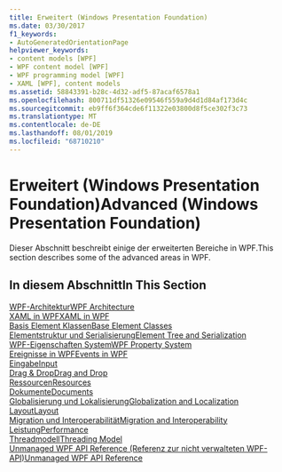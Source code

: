 ```yaml
---
title: Erweitert (Windows Presentation Foundation)
ms.date: 03/30/2017
f1_keywords:
- AutoGeneratedOrientationPage
helpviewer_keywords:
- content models [WPF]
- WPF content model [WPF]
- WPF programming model [WPF]
- XAML [WPF], content models
ms.assetid: 58843391-b28c-4d32-adf5-87acaf6578a1
ms.openlocfilehash: 800711df51326e09546f559a9d4d1d84af173d4c
ms.sourcegitcommit: eb9ff6f364cde6f11322e03800d8f5ce302f3c73
ms.translationtype: MT
ms.contentlocale: de-DE
ms.lasthandoff: 08/01/2019
ms.locfileid: "68710210"
---
```

# <a name="advanced-windows-presentation-foundation"></a><span data-ttu-id="c75e0-102">Erweitert (Windows Presentation Foundation)</span><span class="sxs-lookup"><span data-stu-id="c75e0-102">Advanced (Windows Presentation Foundation)</span></span>
<span data-ttu-id="c75e0-103">Dieser Abschnitt beschreibt einige der erweiterten Bereiche in WPF.</span><span class="sxs-lookup"><span data-stu-id="c75e0-103">This section describes some of the advanced areas in WPF.</span></span>  
  
## <a name="in-this-section"></a><span data-ttu-id="c75e0-104">In diesem Abschnitt</span><span class="sxs-lookup"><span data-stu-id="c75e0-104">In This Section</span></span>

[<span data-ttu-id="c75e0-105">WPF-Architektur</span><span class="sxs-lookup"><span data-stu-id="c75e0-105">WPF Architecture</span></span>](wpf-architecture.md)  
[<span data-ttu-id="c75e0-106">XAML in WPF</span><span class="sxs-lookup"><span data-stu-id="c75e0-106">XAML in WPF</span></span>](xaml-in-wpf.md)  
[<span data-ttu-id="c75e0-107">Basis Element Klassen</span><span class="sxs-lookup"><span data-stu-id="c75e0-107">Base Element Classes</span></span>](base-elements.md)  
[<span data-ttu-id="c75e0-108">Elementstruktur und Serialisierung</span><span class="sxs-lookup"><span data-stu-id="c75e0-108">Element Tree and Serialization</span></span>](element-tree-and-serialization.md)  
[<span data-ttu-id="c75e0-109">WPF-Eigenschaften System</span><span class="sxs-lookup"><span data-stu-id="c75e0-109">WPF Property System</span></span>](properties-wpf.md)  
[<span data-ttu-id="c75e0-110">Ereignisse in WPF</span><span class="sxs-lookup"><span data-stu-id="c75e0-110">Events in WPF</span></span>](events-wpf.md)  
[<span data-ttu-id="c75e0-111">Eingabe</span><span class="sxs-lookup"><span data-stu-id="c75e0-111">Input</span></span>](input-wpf.md)  
[<span data-ttu-id="c75e0-112">Drag & Drop</span><span class="sxs-lookup"><span data-stu-id="c75e0-112">Drag and Drop</span></span>](drag-and-drop.md)  
[<span data-ttu-id="c75e0-113">Ressourcen</span><span class="sxs-lookup"><span data-stu-id="c75e0-113">Resources</span></span>](resources-wpf.md)  
[<span data-ttu-id="c75e0-114">Dokumente</span><span class="sxs-lookup"><span data-stu-id="c75e0-114">Documents</span></span>](documents.md)  
[<span data-ttu-id="c75e0-115">Globalisierung und Lokalisierung</span><span class="sxs-lookup"><span data-stu-id="c75e0-115">Globalization and Localization</span></span>](globalization-and-localization.md)  
[<span data-ttu-id="c75e0-116">Layout</span><span class="sxs-lookup"><span data-stu-id="c75e0-116">Layout</span></span>](layout.md)  
[<span data-ttu-id="c75e0-117">Migration und Interoperabilität</span><span class="sxs-lookup"><span data-stu-id="c75e0-117">Migration and Interoperability</span></span>](migration-and-interoperability.md)  
[<span data-ttu-id="c75e0-118">Leistung</span><span class="sxs-lookup"><span data-stu-id="c75e0-118">Performance</span></span>](performance.md)  
[<span data-ttu-id="c75e0-119">Threadmodell</span><span class="sxs-lookup"><span data-stu-id="c75e0-119">Threading Model</span></span>](threading-model.md)  
[<span data-ttu-id="c75e0-120">Unmanaged WPF API Reference (Referenz zur nicht verwalteten WPF-API)</span><span class="sxs-lookup"><span data-stu-id="c75e0-120">Unmanaged WPF API Reference</span></span>](wpf-unmanaged-api-reference.md)  
